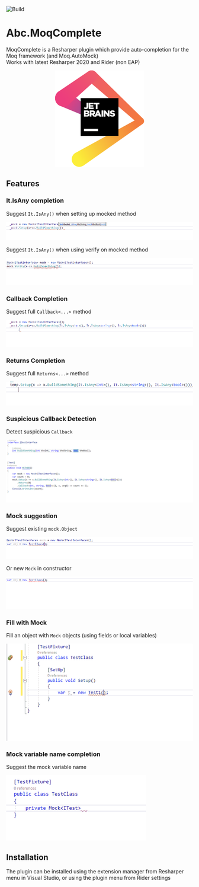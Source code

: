 ![Build](https://github.com/Abc-Arbitrage/Abc.MoqComplete/workflows/Build/badge.svg)

# Abc.MoqComplete
MoqComplete is a Resharper plugin which provide auto-completion for the Moq framework (and Moq.AutoMock)<br/>
Works with latest Resharper 2020 and Rider (non EAP)

[<p align="center"><img src="Media/jetbrains.svg"></p>](https://www.jetbrains.com/?from=MoqComplete)

## Features
### It.IsAny completion
Suggest `It.IsAny()` when setting up mocked method

![](Media/ItIsAny_SetupCompletion.gif)

Suggest `It.IsAny()` when using verify on mocked method

![](Media/ItIsAny_VerifyCompletion.gif)

### Callback Completion
Suggest full `Callback<...>` method

![](Media/CallbackCompletion.gif)

### Returns Completion
Suggest full `Returns<...>` method

![](Media/ReturnsCompletion.gif)

### Suspicious Callback Detection
Detect suspicious `Callback`

![](Media/SuspiciousCallback.gif)

### Mock suggestion
Suggest existing `mock.Object`

![](Media/MockCompletion.gif)

Or new `Mock` in constructor

![](Media/MockProposalCompletion.gif)

### Fill with Mock
Fill an object with `Mock` objects (using fields or local variables)

![](Media/fillWithMock.gif)

### Mock variable name completion
Suggest the mock variable name

![](Media/proposeMockVarName.gif)

## Installation
The plugin can be installed using the extension manager from Resharper menu in Visual Studio, or using the plugin menu from Rider settings
